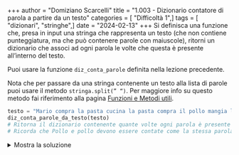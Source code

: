 +++
author = "Domiziano Scarcelli"
title = "1.003 - Dizionario contatore di parola a partire da un testo"
categories = [ "Difficoltà 1",]
tags = [ "dizionari", "stringhe",]
date = "2024-02-13"
+++
Si definisca una funzione che, presa in input una stringa che rappresenta un testo (che non contiene punteggiatura, ma che può contenere parole con maiuscole), ritorni un dizionario che associ ad ogni parola le volte che questa è presente all’interno del testo.

Puoi usare la funzione `diz_conta_parole` definita nella lezione precedente.

Nota che per passare da una stringa contenente un testo alla lista di parole puoi usare il metodo `stringa.split(” “)`. Per maggiore info su questo metodo fai riferimento alla pagina [Funzioni e Metodi utili](https://www.notion.so/Funzioni-e-Metodi-utili-239c8c5f760d4d95aa9e0f636a94a6cb?pvs=21). 

```python
testo = "Mario compra la pasta cucina la pasta compra il pollo mangia la Pasta col Pollo"
diz_conta_parole_da_testo(testo)
# Ritorna il dizionario contenente quante volte ogni parola è presente all'interno del testo,
# Ricorda che Pollo e pollo devono essere contate come la stessa parola. 
```

<details>
<summary>Mostra la soluzione</summary>
> TODO: Da inserire

</details>
